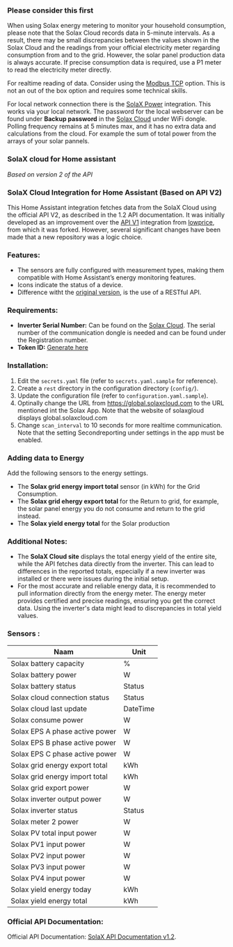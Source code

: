 ### Please consider this first
When using Solax energy metering to monitor your household consumption, please note that the Solax Cloud records data in 5-minute intervals. As a result, there may be small discrepancies between the values shown in the Solax Cloud and the readings from your official electricity meter regarding consumption from and to the grid. However, the solar panel production data is always accurate.
If precise consumption data is required, use a P1 meter to read the electricity meter directly.

For realtime reading of data. Consider using the [Modbus TCP](https://github.com/wills106/homeassistant-solax-modbus) option. This is not an out of the box option and requires some technical skills.

For local network connection there is the [SolaX Power](https://www.home-assistant.io/integrations/solax) integration.
This works via your local network. The password for the local webserver can be found under **Backup password** in the [Solax Cloud](www.solaxcloud.com) under WiFi dongle.
Polling frequency remains at 5 minutes max, and it has no extra data and calculations from the cloud. For example the sum of total power from the arrays of your solar pannels.

### SolaX cloud for Home assistant
*Based on version 2 of the API*

### SolaX Cloud Integration for Home Assistant (Based on API V2)

This Home Assistant integration fetches data from the SolaX Cloud using the official API V2, as described in the 1.2 API documentation. It was initially developed as an improvement over the [API V1](https://github.com/lowprize/homeassistant-solax-api) integration from [lowprice](https://github.com/lowprize), from which it was forked. However, several significant changes have been made that a new repository was a logic choice.

### Features:

- The sensors are fully configured with measurement types, making them compatible with Home Assistant’s energy monitoring features.
- Icons indicate the status of a device.
- Difference witht the [original version](https://github.com/lowprize/homeassistant-solax-api/), is the use of a RESTful API.
  
### Requirements:

- **Inverter Serial Number:** Can be found on the [Solax Cloud](www.solaxcloud.com). The serial number of the communication dongle is needed and can be found under the Registration number.
- **Token ID:** [Generate here](https://www.solaxcloud.com/#/api)

### Installation:

1. Edit the `secrets.yaml` file (refer to `secrets.yaml.sample` for reference).
2. Create a `rest` directory in the configuration directory (`config/`).
3. Update the configuration file (refer to `configuration.yaml.sample`).
4. Optinally change the URL from https://global.solaxcloud.com to the URL mentioned int the Solax App. Note that the website of solaxgloud displays global.solaxcloud.com
5. Change `scan_interval` to 10 seconds for more realtime communication. Note that the setting Secondreporting under settings in the app must be enabled.

### Adding data to Energy
Add the following sensors to the energy settings.
- The **Solax grid energy import total** sensor (in kWh) for the Grid Consumption.
- The **Solax grid ehergy export total** for the Return to grid, for example, the solar panel energy you do not consume and return to the grid instead.
- The **Solax yield energy total** for the Solar production

### Additional Notes:

- The **SolaX Cloud site** displays the total energy yield of the entire site, while the API fetches data directly from the inverter. This can lead to differences in the reported totals, especially if a new inverter was installed or there were issues during the initial setup.
- For the most accurate and reliable energy data, it is recommended to pull information directly from the energy meter. The energy meter provides certified and precise readings, ensuring you get the correct data. Using the inverter's data might lead to discrepancies in total yield values.

### Sensors :

| Naam                          | Unit    |
|-------------------------------|---------|
| Solax battery capacity         | %       |
| Solax battery power            | W       |
| Solax battery status           | Status  |
| Solax cloud connection status  | Status  |
| Solax cloud last update        | DateTime|
| Solax consume power            | W       |
| Solax EPS A phase active power | W       |
| Solax EPS B phase active power | W       |
| Solax EPS C phase active power | W       |
| Solax grid energy export total | kWh     |
| Solax grid energy import total | kWh     |
| Solax grid export power        | W       |
| Solax inverter output power    | W       |
| Solax inverter status          | Status  |
| Solax meter 2 power           | W       |
| Solax PV total input power     | W       |
| Solax PV1 input power          | W       |
| Solax PV2 input power          | W       |
| Solax PV3 input power          | W       |
| Solax PV4 input power          | W       |
| Solax yield energy today       | kWh     |
| Solax yield energy total       | kWh     |


### Official API Documentation:

Official API Documentation: [SolaX API Documentation v1.2](https://github.com/Travelbacon/homeassistant-solax-api-V2/blob/main/misc/SolaXCloud%20User%20API%20V2-1-2.pdf).
